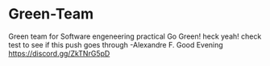 # Green-Team
Green team for Software engeneering practical
Go Green!
heck yeah!
check
test to see if this push goes through -Alexandre F.
Good Evening 
https://discord.gg/ZkTNrG5pD
